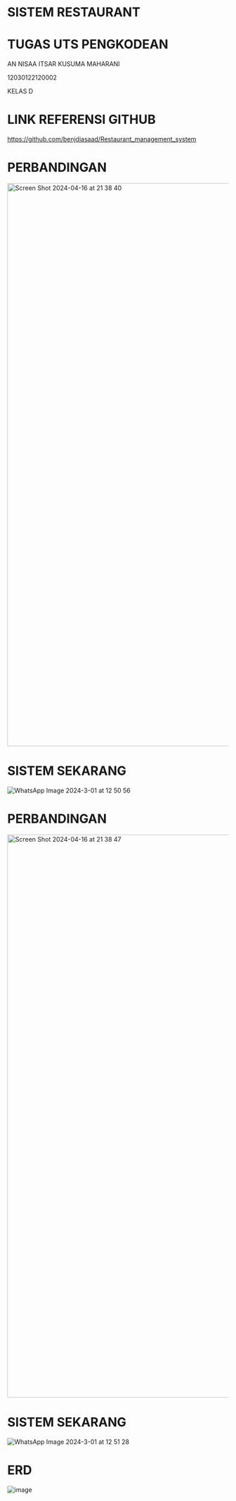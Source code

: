 # SISTEM RESTAURANT

# TUGAS UTS PENGKODEAN

AN NISAA ITSAR KUSUMA MAHARANI

12030122120002

KELAS D

# LINK REFERENSI GITHUB

https://github.com/benjdiasaad/Restaurant_management_system

# PERBANDINGAN

<img width="1280" alt="Screen Shot 2024-04-16 at 21 38 40" src="https://github.com/annisaaitsar/Restaurant_management_system/assets/167222335/289f6838-800b-42cd-b2db-71de6375a088">

# SISTEM SEKARANG

![WhatsApp Image 2024-3-01 at 12 50 56](https://github.com/annisaaitsar/Restaurant_management_system/assets/167222335/44a50f51-2c6e-4dcd-81a7-03b94020f433) 

# PERBANDINGAN

<img width="1280" alt="Screen Shot 2024-04-16 at 21 38 47" src="https://github.com/annisaaitsar/Restaurant_management_system/assets/167222335/9737f862-a301-4526-9d0e-a737519afbc1"> 

# SISTEM SEKARANG

![WhatsApp Image 2024-3-01 at 12 51 28](https://github.com/annisaaitsar/Restaurant_management_system/assets/167222335/656a3cdb-1416-4882-a317-a8ea00fbfcd6)

# ERD
![image](https://github.com/annisaaitsar/Restaurant_management_system/assets/167222335/44b6e95b-4302-4080-b356-6a1802f090a1)



